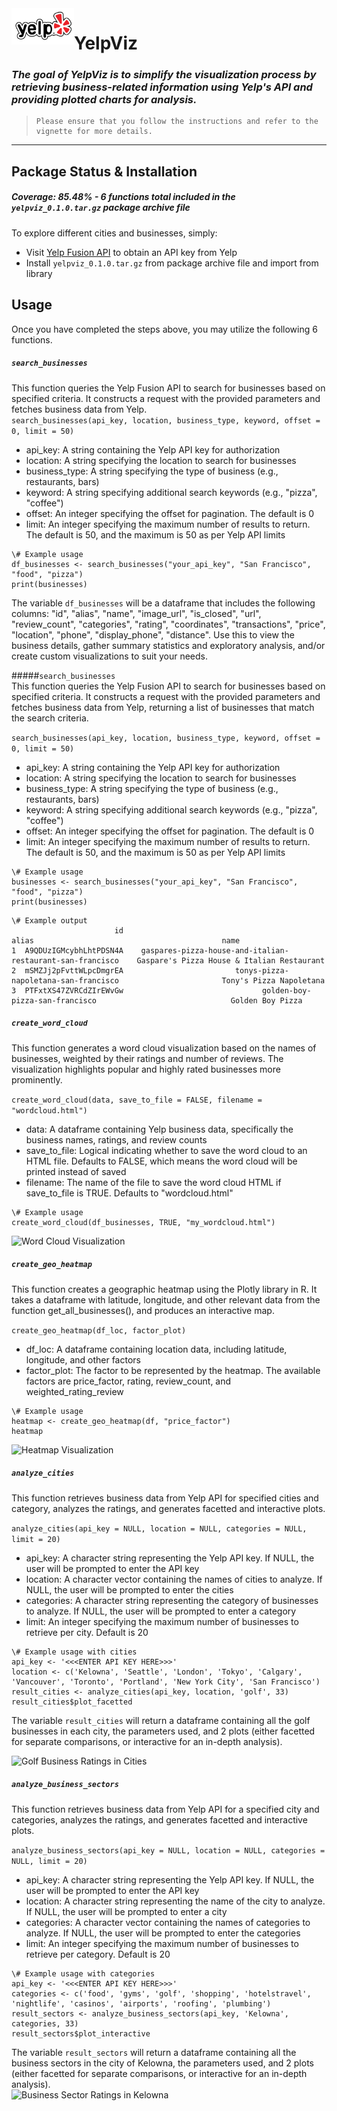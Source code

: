 <img src="img/yelp_logo_word_transparent.png" alt="YelpViz" align="left" width="100"/>  

# YelpViz
### ***The goal of YelpViz is to simplify the visualization process by retrieving business-related information using Yelp's API and providing plotted charts for analysis.***
> ```
> Please ensure that you follow the instructions and refer to the vignette for more details.
> ```
---
## Package Status & Installation  
##### Coverage: 85.48% - 6 functions total included in the `yelpviz_0.1.0.tar.gz` package archive file

To explore different cities and businesses, simply:

* Visit [Yelp Fusion API](https://docs.developer.yelp.com/docs/fusion-intro) to obtain an API key from Yelp
* Install `yelpviz_0.1.0.tar.gz` from package archive file and import from library

## Usage

Once you have completed the steps above,  you may utilize the following 6 functions.

##### `search_businesses`  
This function queries the Yelp Fusion API to search for businesses based on specified criteria. It constructs a request with the provided parameters and fetches business data from Yelp.  
```search_businesses(api_key, location, business_type, keyword, offset = 0, limit = 50)```  

- api_key: A string containing the Yelp API key for authorization  
- location: A string specifying the location to search for businesses  
- business_type: A string specifying the type of business (e.g., restaurants, bars)  
- keyword: A string specifying additional search keywords (e.g., "pizza", "coffee")  
- offset: An integer specifying the offset for pagination. The default is 0  
- limit: An integer specifying the maximum number of results to return. The default is 50, and the maximum is 50 as per Yelp API limits  

```
\# Example usage
df_businesses <- search_businesses("your_api_key", "San Francisco", "food", "pizza")
print(businesses)
```

The variable `df_businesses` will be a dataframe that includes the following columns: "id", "alias", "name", "image_url", "is_closed", "url", "review_count", "categories", "rating", "coordinates", "transactions", "price", "location", "phone", "display_phone", "distance". Use this to view the business details, gather summary statistics and exploratory analysis, and/or create custom visualizations to suit your needs.  

#####`search_businesses`  
This function queries the Yelp Fusion API to search for businesses based on specified criteria. It constructs a request with the provided parameters and fetches business data from Yelp, returning a list of businesses that match the search criteria.  

`search_businesses(api_key, location, business_type, keyword, offset = 0, limit = 50)`

- api_key: A string containing the Yelp API key for authorization  
- location: A string specifying the location to search for businesses  
- business_type: A string specifying the type of business (e.g., restaurants, bars)  
- keyword: A string specifying additional search keywords (e.g., "pizza", "coffee")  
- offset: An integer specifying the offset for pagination. The default is 0  
- limit: An integer specifying the maximum number of results to return. The default is 50, and the maximum is 50 as per Yelp API limits  

```
\# Example usage
businesses <- search_businesses("your_api_key", "San Francisco", "food", "pizza")
print(businesses)
```

```
\# Example output
                       id                                                        alias                                          name
1  A9QDUzIGMcybhLhtPDSN4A    gaspares-pizza-house-and-italian-restaurant-san-francisco    Gaspare's Pizza House & Italian Restaurant
2  mSMZJj2pFvttWLpcDmgrEA                         tonys-pizza-napoletana-san-francisco                       Tony's Pizza Napoletana
3  PTFxtXS47ZVRCdZIrEWvGw                               golden-boy-pizza-san-francisco                              Golden Boy Pizza
```

##### `create_word_cloud`  
This function generates a word cloud visualization based on the names of businesses, weighted by their ratings and number of reviews. The visualization highlights popular and highly rated businesses more prominently.  

`create_word_cloud(data, save_to_file = FALSE, filename = "wordcloud.html")`  

- data: A dataframe containing Yelp business data, specifically the business names, ratings, and review counts  
- save_to_file: Logical indicating whether to save the word cloud to an HTML file. Defaults to FALSE, which means the word cloud will be printed instead of saved  
- filename: The name of the file to save the word cloud HTML if save_to_file is TRUE. Defaults to "wordcloud.html"  

```
\# Example usage
create_word_cloud(df_businesses, TRUE, "my_wordcloud.html")
```  

![Word Cloud Visualization](img/word_cloud.png)

##### `create_geo_heatmap`  
This function creates a geographic heatmap using the Plotly library in R. It takes a dataframe with latitude, longitude, and other relevant data from the function get_all_businesses(), and produces an interactive map.  

`create_geo_heatmap(df_loc, factor_plot)`  

- df_loc: A dataframe containing location data, including latitude, longitude, and other factors  
- factor_plot: The factor to be represented by the heatmap. The available factors are price_factor, rating, review_count, and weighted_rating_review  

```
\# Example usage
heatmap <- create_geo_heatmap(df, "price_factor")
heatmap
```  

![Heatmap Visualization](img/heatmap_vancouver.png)  

##### `analyze_cities`  
This function retrieves business data from Yelp API for specified cities and category, analyzes the ratings, and generates facetted and interactive plots.  

`analyze_cities(api_key = NULL, location = NULL, categories = NULL, limit = 20)`  

- api_key: A character string representing the Yelp API key. If NULL, the user will be prompted to enter the API key  
- location: A character vector containing the names of cities to analyze. If NULL, the user will be prompted to enter the cities  
- categories: A character string representing the category of businesses to analyze. If NULL, the user will be prompted to enter a category  
- limit: An integer specifying the maximum number of businesses to retrieve per city. Default is 20  

```
\# Example usage with cities  
api_key <- '<<<ENTER API KEY HERE>>>'
location <- c('Kelowna', 'Seattle', 'London', 'Tokyo', 'Calgary', 'Vancouver', 'Toronto', 'Portland', 'New York City', 'San Francisco')
result_cities <- analyze_cities(api_key, location, 'golf', 33)
result_cities$plot_facetted
```  

The variable `result_cities` will return a dataframe containing all the golf businesses in each city, the parameters used, and 2 plots (either facetted for separate comparisons, or interactive for an in-depth analysis).  

![Golf Business Ratings in Cities](example_plots/golf_worldwide_facetted.png)  

##### `analyze_business_sectors`  
This function retrieves business data from Yelp API for a specified city and categories, analyzes the ratings, and generates facetted and interactive plots.  

`analyze_business_sectors(api_key = NULL, location = NULL, categories = NULL, limit = 20)`  

- api_key: A character string representing the Yelp API key. If NULL, the user will be prompted to enter the API key  
- location: A character string representing the name of the city to analyze. If NULL, the user will be prompted to enter a city  
- categories: A character vector containing the names of categories to analyze. If NULL, the user will be prompted to enter the categories  
- limit: An integer specifying the maximum number of businesses to retrieve per category. Default is 20  

```
\# Example usage with categories
api_key <- '<<<ENTER API KEY HERE>>>'
categories <- c('food', 'gyms', 'golf', 'shopping', 'hotelstravel', 'nightlife', 'casinos', 'airports', 'roofing', 'plumbing')
result_sectors <- analyze_business_sectors(api_key, 'Kelowna', categories, 33)
result_sectors$plot_interactive
```  

The variable `result_sectors` will return a dataframe containing all the business sectors in the city of Kelowna, the parameters used, and 2 plots (either facetted for separate comparisons, or interactive for an in-depth analysis).  
![Business Sector Ratings in Kelowna](example_plots/kelowna_interactive.png)  


